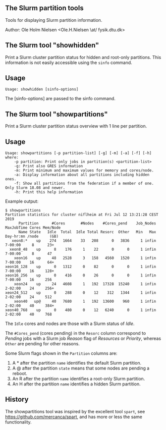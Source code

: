 The Slurm partition tools
-------------------------

Tools for displaying Slurm partition information.

Author: Ole Holm Nielsen <Ole.H.Nielsen \at/ fysik.dtu.dk>

The Slurm tool "showhidden"
-------------------------------

Print a Slurm cluster partition status for hidden and root-only partitions.
This information is not easily accessible using the ```sinfo``` command.

Usage
-----

```
Usage: showhidden [sinfo-options]
```
The [sinfo-options] are passed to the sinfo command.

The Slurm tool "showpartitions"
-------------------------------

Print a Slurm cluster partition status overview with 1 line per partition.

Usage
-----

```
Usage: showpartitions [-p partition-list] [-g] [-m] [-a] [-f] [-h]
where:
	-p partition: Print only jobs in partition(s) <partition-list>
	-g: Print also GRES information
	-m: Print minimum and maximum values for memory and cores/node.
	-a: Display information about all partitions including hidden ones.
	-f: Show all partitions from the federation if a member of one. Only Slurm 18.08 and newer.
	-h: Print this help information

```

Example output:

```
$ showpartitions 
Partition statistics for cluster niflheim at Fri Jul 12 13:21:28 CEST 2019
      Partition      #Cores       #Nodes    #Cores_pend    Job_Nodes MaxJobTime Cores Mem/Node
      Name State   Idle  Total  Idle Total Resorc  Other   Min   Max  Day-hr:mn /node     (GB)
   xeon8:*    up    274   1664    33   208      0   3836     1 infin    7-00:00     8      23+
  xeon8_48    up      8    176     1    22      0      0     1 infin    7-00:00     8      47 
    xeon16    up     48   2528     3   158   4560   1520     1 infin    7-00:00    16      64+
xeon16_128    up      0   1312     0    82      0      0     1 infin    7-00:00    16     128+
xeon16_256    up      0    416     0    26      0      0     1 infin    7-00:00    16     256 
    xeon24    up     24   4608     1   192  17328  15240     1 infin    2-02:00    24     256+
xeon24_512    up      0    288     0    12    312   1344     1 infin    2-02:00    24     512 
    xeon40   up@     40   7680     1   192  13600    960     1 infin    2-02:00    40     384+
xeon40_768    up      0    480     0    12   6240      0     1 infin    2-02:00    40     768 
```

The ```Idle``` cores and nodes are those with a Slurm status of *Idle*.

The ```#Cores_pend``` (cores pending) in the ```Resorc``` column correspond to
*Pending* jobs with a Slurm job *Reason* flag of *Resources* or *Priority*,
whereas ```Other``` are pending for other reasons.

Some Slurm flags shown in the ```Partition``` columns are:

1. A \* after the partition ```name``` identifies the default Slurm partition.
2. A @ after the partition ```state``` means that some nodes are pending a reboot.
3. An R after the partition ```name``` identifies a root-only Slurm partition.
4. An H after the partition ```name``` identifies a hidden Slurm partition.

History
-------

The showpartitions tool was inspired by the excellent tool ```spart```, see https://github.com/mercanca/spart,
and has more or less the same functionality.
